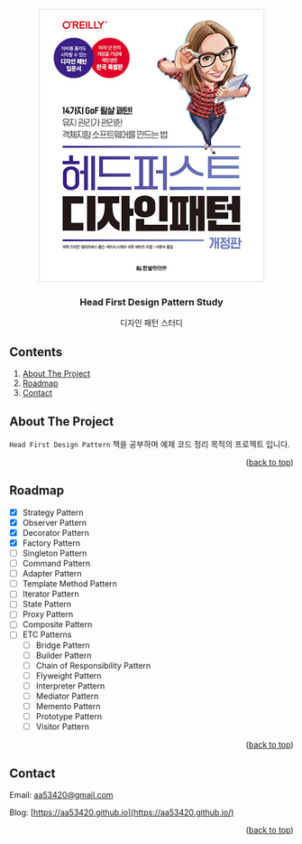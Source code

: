 <div id="top"></div>

<!-- PROJECT LOGO -->
<br />
<div align="center">
  <img src="images/logo.jpg" alt="Logo" width="400" height="483">

<h3 align="center">Head First Design Pattern Study</h3>

  <p align="center">
    디자인 패턴 스터디
  </p>
</div>

<!-- TABLE OF CONTENTS -->
## Contents
  <ol>
    <li>
      <a href="#about-the-project">About The Project</a>
    </li>
    <li>
      <a href="#roadmap">Roadmap</a>
    </li>
    <li>
      <a href="#contact">Contact</a>
    </li>
  </ol>

<!-- ABOUT THE PROJECT -->
## About The Project

`Head First Design Pattern` 책을 공부하며 예제 코드 정리 목적의 프로젝트 입니다. 
<p align="right">(<a href="#top">back to top</a>)</p>

<!-- ROADMAP -->
## Roadmap

- [x] Strategy Pattern
- [x] Observer Pattern
- [x] Decorator Pattern
- [x] Factory Pattern
- [ ] Singleton Pattern
- [ ] Command Pattern
- [ ] Adapter Pattern
- [ ] Template Method Pattern
- [ ] Iterator Pattern
- [ ] State Pattern
- [ ] Proxy Pattern
- [ ] Composite Pattern
- [ ] ETC Patterns
  - [ ] Bridge Pattern
  - [ ] Builder Pattern
  - [ ] Chain of Responsibility Pattern
  - [ ] Flyweight Pattern
  - [ ] Interpreter Pattern
  - [ ] Mediator Pattern
  - [ ] Memento Pattern
  - [ ] Prototype Pattern
  - [ ] Visitor Pattern

<p align="right">(<a href="#top">back to top</a>)</p>

<!-- CONTACT -->
## Contact

Email: aa53420@gmail.com

Blog: [https://aa53420.github.io](https://aa53420.github.io/) 

<p align="right">(<a href="#top">back to top</a>)</p>
